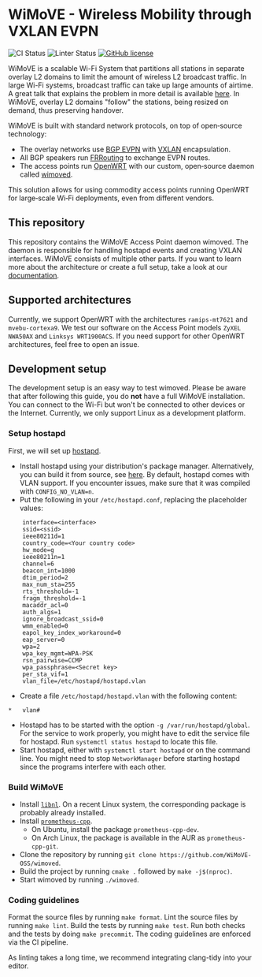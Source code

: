 # WiMoVE - Wireless Mobility through VXLAN EVPN

![CI Status](https://github.com/WiMoVE-OSS/wimoved/actions/workflows/build.yml/badge.svg?branch=main)
![Linter Status](https://github.com/WiMoVE-OSS/wimoved/actions/workflows/linter.yml/badge.svg?branch=main)
[![GitHub license](https://img.shields.io/badge/license-MIT-blue.svg)](https://github.com/WiMoVE-OSS/wimoved/blob/main/LICENSE)

WiMoVE is a scalable Wi-Fi System that partitions all stations in separate overlay L2 domains to limit the amount of wireless L2 broadcast traffic.
In large Wi-Fi systems, broadcast traffic can take up large amounts of airtime.
A great talk that explains the problem in more detail is available [here](https://www.youtube.com/watch?v=v8y-r9JBhmw).
In WiMoVE, overlay L2 domains "follow" the stations, being resized on demand, thus preserving handover.

WiMoVE is built with standard network protocols, on top of open&#8209;source technology:

- The overlay networks use [BGP EVPN](https://www.rfc-editor.org/rfc/rfc8365.html) with [VXLAN](https://www.rfc-editor.org/rfc/rfc7348) encapsulation.
- All BGP speakers run [FRRouting](https://frrouting.org/) to exchange EVPN routes.
- The access points run [OpenWRT](https://openwrt.org/) with our custom, open&#8209;source daemon called [wimoved](https://github.com/wimove-oss/wimoved).

This solution allows for using commodity access points running OpenWRT for large&#8209;scale Wi&#8209;Fi deployments, even from different vendors.

## This repository

This repository contains the WiMoVE Access Point daemon wimoved.
The daemon is responsible for handling hostapd events and creating VXLAN interfaces.
WiMoVE consists of multiple other parts.
If you want to learn more about the architecture or create a full setup, take a look at our [documentation](https://wimove-oss.github.io/docs/).

## Supported architectures

Currently, we support OpenWRT with the architectures `ramips-mt7621` and `mvebu-cortexa9`.
We test our software on the Access Point models `ZyXEL NWA50AX` and `Linksys WRT1900ACS`.
If you need support for other OpenWRT architectures, feel free to open an issue.

## Development setup

The development setup is an easy way to test wimoved.
Please be aware that after following this guide, you do **not** have a full WiMoVE installation.
You can connect to the Wi-Fi but won't be connected to other devices or the Internet.
Currently, we only support Linux as a development platform.

### Setup hostapd

First, we will set up [hostapd](https://w1.fi/).

- Install hostapd using your distribution's package manager. Alternatively, you can build it from source, see [here](https://w1.fi/). By default, hostapd comes with VLAN support. If you encounter issues, make sure that it was compiled with `CONFIG_NO_VLAN=n`.
- Put the following in your `/etc/hostapd.conf`, replacing the placeholder values:

```text
    interface=<interface>
    ssid=<ssid>
    ieee80211d=1
    country_code=<Your country code>
    hw_mode=g
    ieee80211n=1
    channel=6
    beacon_int=1000
    dtim_period=2
    max_num_sta=255
    rts_threshold=-1
    fragm_threshold=-1
    macaddr_acl=0
    auth_algs=1
    ignore_broadcast_ssid=0
    wmm_enabled=0
    eapol_key_index_workaround=0
    eap_server=0
    wpa=2
    wpa_key_mgmt=WPA-PSK
    rsn_pairwise=CCMP
    wpa_passphrase=<Secret key>
    per_sta_vif=1
    vlan_file=/etc/hostapd/hostapd.vlan
```

- Create a file `/etc/hostapd/hostapd.vlan` with the following content: 

```text
*   vlan#
```
- Hostapd has to be started with the option `-g /var/run/hostapd/global`. For the service to work properly, you might have to edit the service file for hostapd. Run `systemctl status hostapd` to locate this file.
- Start hostapd, either with `systemctl start hostapd` or on the command line. You might need to stop `NetworkManager` before starting hostapd since the programs interfere with each other.

### Build WiMoVE

- Install [`libnl`](https://github.com/thom311/libnl). On a recent Linux system, the corresponding package is probably already installed.
- Install [`prometheus-cpp`](https://github.com/jupp0r/prometheus-cpp).
    - On Ubuntu, install the package `prometheus-cpp-dev`.
    - On Arch Linux, the package is available in the AUR as `prometheus-cpp-git`.
- Clone the repository by running `git clone https://github.com/WiMoVE-OSS/wimoved`.
- Build the project by running `cmake .` followed by `make -j$(nproc)`.
- Start wimoved by running `./wimoved`.

### Coding guidelines

Format the source files by running `make format`.
Lint the source files by running `make lint`.
Build the tests by running `make test`.
Run both checks and the tests by doing `make precommit`.
The coding guidelines are enforced via the CI pipeline.

As linting takes a long time, we recommend integrating clang-tidy into your editor.
